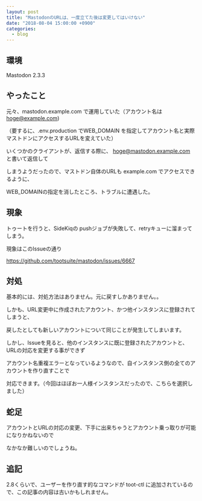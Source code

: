 ```yaml
---
layout: post
title: "MastodonのURLは、一度立てた後は変更してはいけない"
date: "2018-08-04 15:00:00 +0900"
categories: 
  - blog
---
```

## 環境

Mastodon 2.3.3  

## やったこと

元々、mastodon.example.com で運用していた（アカウント名は <a href="mailto:hoge@example.com">hoge@example.com)  

（要するに、.env.production でWEB_DOMAIN を指定してアカウント名と実際マストドンにアクセスするURLを変えていた）  

いくつかのクライアントが、返信する際に、 <a href="mailto:hoge@mastodon.example.com">hoge@mastodon.example.com と書いて返信して  

しまうようだったので、マストドン自体のURLも example.com でアクセスできるように、  

WEB_DOMAINの指定を消したところ、トラブルに遭遇した。  

## 現象

トゥートを行うと、SideKiqの pushジョブが失敗して、retryキューに溜まってしまう。  

現象はこのIssueの通り  

<a href="https://github.com/tootsuite/mastodon/issues/6667">https://github.com/tootsuite/mastodon/issues/6667  

## 対処

基本的には、対処方法はありません。元に戻すしかありません。。  

しかも、URL変更中に作成されたアカウント、かつ他インスタンスに登録されてしまうと、  

戻したとしても新しいアカウントについて同じことが発生してしまいます。  


しかし、Issueを見ると、他のインスタンスに既に登録されたアカウントと、URLの対応を変更する事ができず  

アカウント名重複エラーとなっているようなので、自インスタンス側の全てのアカウントを作り直すことで  

対応できます。（今回はほぼお一人様インスタンスだったので、こちらを選択しました）  

## 蛇足

アカウントとURLの対応の変更、下手に出来ちゃうとアカウント乗っ取りが可能になりかねないので  

なかなか難しいのでしょうね。  

## 追記

2.8くらいで、ユーザーを作り直す的なコマンドが toot-ctl に追加されているので、この記事の内容は古いかもしれません。  

